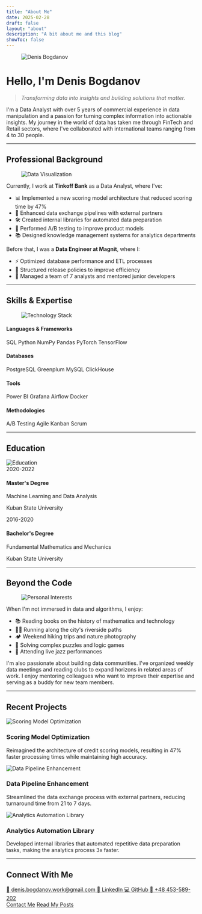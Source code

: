 ```yaml
---
title: "About Me"
date: 2025-02-28
draft: false
layout: "about"
description: "A bit about me and this blog"
showToc: false
---
```


<link rel="stylesheet" href="/css/about-styles.css">

<!-- Using direct HTML instead of shortcode for profile image -->
<figure class="profile-image">
  <img src="/images/about_image.jpg" alt="Denis Bogdanov">
</figure>

# Hello, I'm Denis Bogdanov

> *Transforming data into insights and building solutions that matter.*

I'm a Data Analyst with over 5 years of commercial experience in data manipulation and a passion for turning complex information into actionable insights. My journey in the world of data has taken me through FinTech and Retail sectors, where I've collaborated with international teams ranging from 4 to 30 people.

---

## Professional Background

<!-- Using direct HTML instead of shortcode for this image -->
<figure class="right-float-image">
  <img src="/images/data-visualization.jpg" alt="Data Visualization">
</figure>

Currently, I work at **Tinkoff Bank** as a Data Analyst, where I've:
- 📊 Implemented a new scoring model architecture that reduced scoring time by 47%
- 🔄 Enhanced data exchange pipelines with external partners
- 🛠️ Created internal libraries for automated data preparation
- 🧪 Performed A/B testing to improve product models
- 📚 Designed knowledge management systems for analytics departments

Before that, I was a **Data Engineer at Magnit**, where I:
- ⚡ Optimized database performance and ETL processes
- 📝 Structured release policies to improve efficiency
- 👥 Managed a team of 7 analysts and mentored junior developers

---

## Skills & Expertise

<!-- Using absolute URL for this image -->
<figure class="left-float-image">
  <img src="/images/skills.png" alt="Technology Stack">
</figure>

<div class="skills-container">
  <div class="skill-category">
    <h4>Languages & Frameworks</h4>
    <span class="skill-tag">SQL</span>
    <span class="skill-tag">Python</span>
    <span class="skill-tag">NumPy</span>
    <span class="skill-tag">Pandas</span>
    <span class="skill-tag">PyTorch</span>
    <span class="skill-tag">TensorFlow</span>
  </div>
  
  <div class="skill-category">
    <h4>Databases</h4>
    <span class="skill-tag">PostgreSQL</span>
    <span class="skill-tag">Greenplum</span>
    <span class="skill-tag">MySQL</span>
    <span class="skill-tag">ClickHouse</span>
  </div>
  
  <div class="skill-category">
    <h4>Tools</h4>
    <span class="skill-tag">Power BI</span>
    <span class="skill-tag">Grafana</span>
    <span class="skill-tag">Airflow</span>
    <span class="skill-tag">Docker</span>
  </div>
  
  <div class="skill-category">
    <h4>Methodologies</h4>
    <span class="skill-tag">A/B Testing</span>
    <span class="skill-tag">Agile</span>
    <span class="skill-tag">Kanban</span>
    <span class="skill-tag">Scrum</span>
  </div>
</div>

---

## Education

<!-- Using direct HTML for this image -->
<img src="/images/education.png" alt="Education" class="education-image">

<div class="education-container">
  <div class="education-item">
    <div class="education-year">2020-2022</div>
    <div class="education-content">
      <h4>Master's Degree</h4>
      <p>Machine Learning and Data Analysis</p>
      <p>Kuban State University</p>
    </div>
  </div>
  
  <div class="education-item">
    <div class="education-year">2016-2020</div>
    <div class="education-content">
      <h4>Bachelor's Degree</h4>
      <p>Fundamental Mathematics and Mechanics</p>
      <p>Kuban State University</p>
    </div>
  </div>
</div>

---

## Beyond the Code

<!-- Using direct HTML for this image -->
<figure class="right-float-image">
  <img src="/images/beyond_the_code.png" alt="Personal Interests">
</figure>

When I'm not immersed in data and algorithms, I enjoy:

- 📚 Reading books on the history of mathematics and technology
- 🏃‍♂️ Running along the city's riverside paths
- 🏕️ Weekend hiking trips and nature photography
- 🧩 Solving complex puzzles and logic games
- 🎵 Attending live jazz performances

I'm also passionate about building data communities. I've organized weekly data meetings and reading clubs to expand horizons in related areas of work. I enjoy mentoring colleagues who want to improve their expertise and serving as a buddy for new team members.

---

## Recent Projects

<div class="projects-showcase">
  <div class="project-card">
    <img src="/images/project_1.png" alt="Scoring Model Optimization" class="project-image">
    <h3 class="project-title">Scoring Model Optimization</h3>
    <p class="project-description">Reimagined the architecture of credit scoring models, resulting in 47% faster processing times while maintaining high accuracy.</p>
  </div>
  
  <div class="project-card">
    <img src="/images/project_2.png" alt="Data Pipeline Enhancement" class="project-image">
    <h3 class="project-title">Data Pipeline Enhancement</h3>
    <p class="project-description">Streamlined the data exchange process with external partners, reducing turnaround time from 21 to 7 days.</p>
  </div>
  
  <div class="project-card">
    <img src="/images/project_3.png" alt="Analytics Automation Library" class="project-image">
    <h3 class="project-title">Analytics Automation Library</h3>
    <p class="project-description">Developed internal libraries that automated repetitive data preparation tasks, making the analytics process 3x faster.</p>
  </div>
</div>

---

## Connect With Me

<div class="connect-container">
  <a href="mailto:denis.bogdanov.work@gmail.com" class="connect-item">
    <span>📧 denis.bogdanov.work@gmail.com</span>
  </a>
  
  <a href="https://www.linkedin.com/in/denis-bogdanov-analyst" class="connect-item">
    <span>🔗 LinkedIn</span>
  </a>
  
  <a href="https://github.com/den-bogdanov" class="connect-item">
    <span>💻 GitHub</span>
  </a>
  
  <a href="tel:+48453589202" class="connect-item">
    <span>📱 +48 453-589-202</span>
  </a>
</div>

<div class="cta-container">
  <a href="mailto:denis.bogdanov.work@gmail.com" class="cta-button">Contact Me</a>
  <a href="/posts" class="cta-button secondary">Read My Posts</a>
</div>